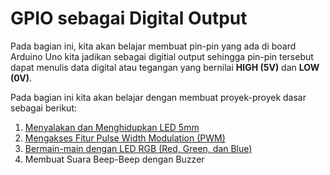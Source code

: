 # GPIO sebagai Digital Output

Pada bagian ini, kita akan belajar membuat pin-pin yang ada di board Arduino Uno kita jadikan sebagai digitial output sehingga pin-pin tersebut dapat menulis data digital atau tegangan yang bernilai **HIGH (5V)** dan **LOW (0V)**.

Pada bagian ini kita akan belajar dengan membuat proyek-proyek dasar sebagai berikut:
1. [Menyalakan dan Menghidupkan LED 5mm](https://github.com/userdw/Trainer_Mikrokontroler_Arduino/tree/main/A_GPIO%20sebagai%20Digital%20Output/01_Menyalakan%20dan%20Mematikan%20LED%205mm)
2. [Mengakses Fitur Pulse Width Modulation (PWM)](https://github.com/userdw/Trainer_Mikrokontroler_Arduino/tree/main/A_GPIO%20sebagai%20Digital%20Output/02_Mengakses%20Fitur%20Pulse%20Width%20Modulation%20(PWM))
3. [Bermain-main dengan LED RGB (Red, Green, dan Blue)](https://github.com/userdw/Trainer_Mikrokontroler_Arduino/tree/main/A_GPIO%20sebagai%20Digital%20Output/03_Bermain-main%20dengan%20LED%20RGB%20(Red%2C%20Green%2C%20dan%20Blue))
4. Membuat Suara Beep-Beep dengan Buzzer
